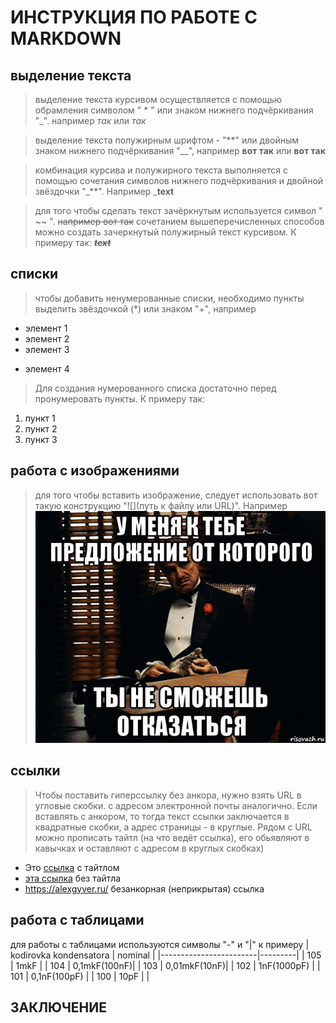 # ИНСТРУКЦИЯ ПО РАБОТЕ С MARKDOWN

## выделение текста

> выделение текста курсивом осуществляется с помощью обрамления символом " * " или знаком нижнего подчёркивания "_". например *так* или _так_

> выделение текста полужирным шрифтом - "**" или двойным знаком нижнего подчёркивания "__", например **вот так** или __вот так__

> комбинация курсива и полужирного текста выполняется с помощью сочетания символов нижнего подчёркивания и двойной звёздочки "_**". Например _**text**

> для того чтобы сделать текст зачёркнутым
используется символ " ~~ ". ~~например вот так~~
> сочетанием вышеперечисленных способов можно создать зачеркнутый полужирный текст курсивом. К примеру так: _~~**text**~~_
## списки

> чтобы добавить ненумерованные списки, необходимо пункты выделить звёздочкой (*) или знаком "+", например
* элемент 1
* элемент 2
* элемент 3
+ элемент 4

>Для создания нумерованного списка достаточно перед пронумеровать пункты. К примеру так:
1. пункт 1
2. пункт 2
3. пункт 3
## работа с изображениями
> для того чтобы вставить изображение, следует использовать вот такую конструкцию "![](путь к файлу или URL)". Например 
![привет, это крёстный отец](god_father.jpg) 

## ссылки
>Чтобы поставить гиперссылку без анкора, нужно взять URL в угловые скобки. с адресом электронной почты аналогично. Если вставлять с анкором, то тогда текст ссылки заключается в квадратные скобки, а адрес страницы - в круглые. Рядом с URL можно прописать тайтл (на что ведёт ссылка), его обьявляют в кавычках и оставляют с адресом в круглых скобках)
+ Это [ссылка](http://alexgyver.ru "AlexGyver") с тайтлом
+ [эта ссылка](http://alexgyver.ru) без тайтла
+ <https://alexgyver.ru/> безанкорная (неприкрытая) ссылка
## работа с таблицами
для работы с таблицами используются символы "-" и "|"
к примеру
| kodirovka kondensatora | nominal |
|------------------------|---------|
|        105             |   1mkF  |
|        104             |  0,1mkF(100nF)|
|        103             |  0,01mkF(10nF)|
|        102             |  1nF(1000pF) |
|        101             |  0,1nF(100pF) |
|        100             |     10pF      |
|
## ЗАКЛЮЧЕНИЕ